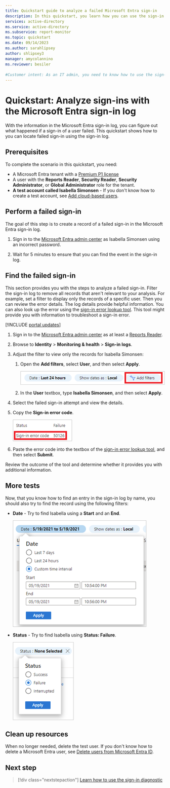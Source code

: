 ```yaml
---
title: Quickstart guide to analyze a failed Microsoft Entra sign-in
description: In this quickstart, you learn how you can use the sign-in log to determine the reason for a failed sign-in to Microsoft Entra ID.
services: active-directory
ms.service: active-directory
ms.subservice: report-monitor
ms.topic: quickstart
ms.date: 09/14/2023
ms.author: sarahlipsey
author: shlipsey3
manager: amycolannino
ms.reviewer: besiler

#Customer intent: As an IT admin, you need to know how to use the sign-in log so that you can fix sign-in issues.
---
```

# Quickstart: Analyze sign-ins with the Microsoft Entra sign-in log 

With the information in the Microsoft Entra sign-in log, you can figure out what happened if a sign-in of a user failed. This quickstart shows how to you can locate failed sign-in using the sign-in log.


## Prerequisites

To complete the scenario in this quickstart, you need:

- A Microsoft Entra tenant with a [Premium P1 license](../fundamentals/get-started-premium.md)
- A user with the **Reports Reader**, **Security Reader**, **Security Administrator**, or **Global Administrator** role for the tenant.
- **A test account called Isabella Simonsen** - If you don't know how to create a test account, see [Add cloud-based users](../fundamentals/add-users.md#add-a-new-user).

## Perform a failed sign-in

The goal of this step is to create a record of a failed sign-in in the Microsoft Entra sign-in log.

1. Sign in to the [Microsoft Entra admin center](https://entra.microsoft.com) as Isabella Simonsen using an incorrect password.

2. Wait for 5 minutes to ensure that you can find the event in the sign-in log.


## Find the failed sign-in

This section provides you with the steps to analyze a failed sign-in. Filter the sign-in log to remove all records that aren't relevant to your analysis. For example, set a filter to display only the records of a specific user. Then you can review the error details. The log details provide helpful information. You can also look up the error using the [sign-in error lookup tool](https://login.microsoftonline.com/error). This tool might provide you with information to troubleshoot a sign-in error. 

[!INCLUDE [portal updates](~/includes/portal-update.md)]

1. Sign in to the [Microsoft Entra admin center](https://entra.microsoft.com) as at least a [Reports Reader](~/identity/role-based-access-control/permissions-reference.md#reports-reader). 

1. Browse to **Identity** > **Monitoring & health** > **Sign-in logs**.

1. Adjust the filter to view only the records for Isabella Simonsen:

    1. Open the **Add filters**, select **User**, and then select **Apply**.
    
       ![Add user filter](./media/quickstart-analyze-sign-in/add-filters.png)

    1. In the **User** textbox, type **Isabella Simonsen**, and then select **Apply**.

1. Select the failed sign-in attempt and view the details.

1. Copy the **Sign-in error code**.

    ![Sign-in error code](./media/quickstart-analyze-sign-in/sign-in-error-code.png)   

1. Paste the error code into the textbox of the [sign-in error lookup tool](https://login.microsoftonline.com/error), and then select **Submit**.

Review the outcome of the tool and determine whether it provides you with additional information.

## More tests

Now, that you know how to find an entry in the sign-in log by name, you should also try to find the record using the following filters:

- **Date** - Try to find Isabella using a **Start** and an **End**.

    ![Date filter](./media/quickstart-analyze-sign-in/start-and-end-filter.png)

- **Status** - Try to find Isabella using **Status: Failure**.

    ![Status failure](./media/quickstart-analyze-sign-in/status-failure.png)

## Clean up resources

When no longer needed, delete the test user. If you don't know how to delete a Microsoft Entra user, see [Delete users from Microsoft Entra ID](../fundamentals/add-users.md#delete-a-user). 

## Next step


> [!div class="nextstepaction"]
> [Learn how to use the sign-in diagnostic](howto-use-sign-in-diagnostics.md)
